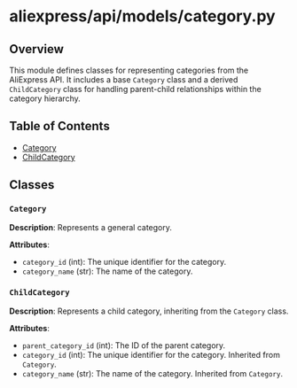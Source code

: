 # aliexpress/api/models/category.py

## Overview

This module defines classes for representing categories from the AliExpress API.  It includes a base `Category` class and a derived `ChildCategory` class for handling parent-child relationships within the category hierarchy.


## Table of Contents

* [Category](#category)
* [ChildCategory](#childcategory)


## Classes

### `Category`

**Description**: Represents a general category.

**Attributes**:

- `category_id` (int): The unique identifier for the category.
- `category_name` (str): The name of the category.


### `ChildCategory`

**Description**: Represents a child category, inheriting from the `Category` class.

**Attributes**:

- `parent_category_id` (int): The ID of the parent category.
- `category_id` (int): The unique identifier for the category.  Inherited from `Category`.
- `category_name` (str): The name of the category. Inherited from `Category`.